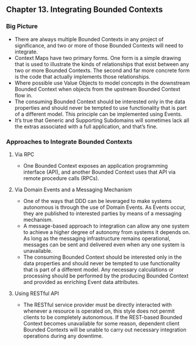 ## Chapter 13. Integrating Bounded Contexts

### Big Picture
- There are always multiple Bounded Contexts in any project of significance, and two or more of those Bounded Contexts will need to integrate.
- Context Maps have two primary forms. One form is a simple drawing that is used to illustrate the kinds of relationships that exist between any two or more Bounded Contexts. The second and far more concrete form is the code that actually implements those relationships.
- Where possible use Value Objects to model concepts in the downstream Bounded Context when objects from the upstream Bounded Context flow in.
- The consuming Bounded Context should be interested only in the data properties and should never be tempted to use functionality that is part of a different model. This principle can be implemented using Events.
- It’s true that Generic and Supporting Subdomains will sometimes lack all the extras associated with a full application, and that’s fine.

### Approaches to Integrate Bounded Contexts
1. Via RPC
    - One Bounded Context exposes an application programming interface (API), and another Bounded Context uses that API via remote procedure calls (RPCs).

2. Via Domain Events and a Messaging Mechanism
    - One of the ways that DDD can be leveraged to make systems autonomous is through the use of Domain Events. As Events occur, they are published to interested parties by means of a messaging mechanism.
    - A message-based approach to integration can allow any one system to achieve a higher degree of autonomy from systems it depends on. As long as the messaging infrastructure remains operational, messages can be sent and delivered even when any one system is unavailable.
    - The consuming Bounded Context should be interested only in the data properties and should never be tempted to use functionality that is part of a different model. Any necessary calculations or processing should be performed by the producing Bounded Context and provided as enriching Event data attributes.

3. Using RESTful API
    - The RESTful service provider must be directly interacted with whenever a resource is operated on, this style does not permit clients to be completely autonomous. If the REST-based Bounded Context becomes unavailable for some reason, dependent client Bounded Contexts will be unable to carry out necessary integration operations during any downtime.
